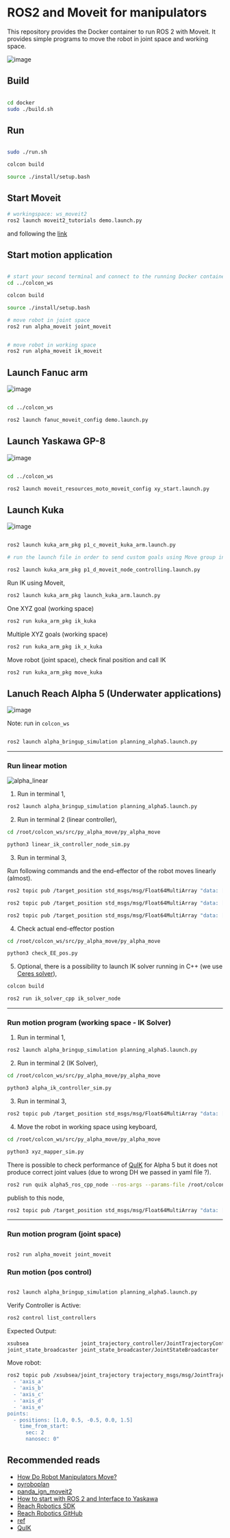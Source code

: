 # ROS2 and Moveit for manipulators

This repository provides the Docker container to run ROS 2 with Moveit. It provides simple programs to move the robot in joint space and working space.

![image](https://github.com/user-attachments/assets/2f5a92f5-3bbf-4154-aa1f-27a02604aeca)


## Build

```bash

cd docker
sudo ./build.sh

```

## Run

 ```bash
 
sudo ./run.sh

colcon build

source ./install/setup.bash

```
## Start Moveit 

```bash
# workingspace: ws_moveit2
ros2 launch moveit2_tutorials demo.launch.py

```
and following the [link](https://moveit.picknik.ai/main/doc/tutorials/quickstart_in_rviz/quickstart_in_rviz_tutorial.html)


## Start motion application

```bash

# start your second terminal and connect to the running Docker container
cd ../colcon_ws

colcon build

source ./install/setup.bash

# move robot in joint space
ros2 run alpha_moveit joint_moveit


# move robot in working space
ros2 run alpha_moveit ik_moveit

```


## Launch Fanuc arm

![image](https://github.com/user-attachments/assets/dc2a3afb-a89b-45f0-9e1d-6ce4d26c9bb2)


```bash

cd ../colcon_ws

ros2 launch fanuc_moveit_config demo.launch.py

```

## Launch Yaskawa GP-8

![image](https://github.com/user-attachments/assets/63add41d-ed58-44b4-8246-7ed3afeb93b9)

```bash

cd ../colcon_ws

ros2 launch moveit_resources_moto_moveit_config xy_start.launch.py

```

## Launch Kuka

![image](https://github.com/user-attachments/assets/fb348660-1ba1-4d10-bac4-bfe73821b946)

```bash

ros2 launch kuka_arm_pkg p1_c_moveit_kuka_arm.launch.py

# run the launch file in order to send custom goals using Move group interface

ros2 launch kuka_arm_pkg p1_d_moveit_node_controlling.launch.py

```

Run IK using Moveit,


```bash
ros2 launch kuka_arm_pkg launch_kuka_arm.launch.py
```
One XYZ goal (working space)

```bash
ros2 run kuka_arm_pkg ik_kuka
```
Multiple XYZ goals (working space)

```bash
ros2 run kuka_arm_pkg ik_x_kuka
```

Move robot (joint space), check final position and call IK

```bash
ros2 run kuka_arm_pkg move_kuka
```

## Lanuch Reach Alpha 5 (Underwater applications)

![image](https://github.com/user-attachments/assets/c96894ef-4340-4971-a956-72b04afe626c)


Note: run in ```colcon_ws```

```bash

ros2 launch alpha_bringup_simulation planning_alpha5.launch.py

```

---
### Run linear motion

![alpha_linear](https://github.com/user-attachments/assets/83da7c35-4be5-46ff-9a7f-836392849a04)


1. Run in terminal 1,

```bash
ros2 launch alpha_bringup_simulation planning_alpha5.launch.py

```

2. Run in terminal 2 (linear controller),

```bash
cd /root/colcon_ws/src/py_alpha_move/py_alpha_move

python3 linear_ik_controller_node_sim.py

```

3. Run in terminal 3,

Run following commands and the end-effector of the robot moves linearly (almost).


```bash
ros2 topic pub /target_position std_msgs/msg/Float64MultiArray "data: [0.2, 0.3, 0.0]" -1

ros2 topic pub /target_position std_msgs/msg/Float64MultiArray "data: [0.2, -0.3, 0.0]" -1

ros2 topic pub /target_position std_msgs/msg/Float64MultiArray "data: [0.3, 0.0, 0.0]" -1

```

4. Check actual end-effector postion

``` bash
cd /root/colcon_ws/src/py_alpha_move/py_alpha_move

python3 check_EE_pos.py
```

5. Optional, there is a possibility to launch IK solver running in C++ (we use [Ceres solver](http://ceres-solver.org/)),


``` bash
colcon build

ros2 run ik_solver_cpp ik_solver_node
```

---

### Run motion program (working space - IK Solver)


1. Run in terminal 1,

```bash
ros2 launch alpha_bringup_simulation planning_alpha5.launch.py

```

2. Run in terminal 2 (IK Solver),

```bash
cd /root/colcon_ws/src/py_alpha_move/py_alpha_move

python3 alpha_ik_controller_sim.py

```

3. Run in terminal 3,

```bash
ros2 topic pub /target_position std_msgs/msg/Float64MultiArray "data: [0.19, -0.07, 0.03]" -1

```

4. Move the robot in working space using keyboard,

```bash
cd /root/colcon_ws/src/py_alpha_move/py_alpha_move

python3 xyz_mapper_sim.py

```

There is possible to check performance of [QuIK](https://github.com/steffanlloyd/quik.git) for Alpha 5 but it does not produce correct joint values (due to wrong DH we passed in yaml file ?).

```bash
ros2 run quik alpha5_ros_cpp_node --ros-args --params-file /root/colcon_ws/src/quik/config/alpha5.yaml
```

publish to this node,


```bash
ros2 topic pub /target_position std_msgs/msg/Float64MultiArray "data: [0.19, -0.07, 0.03]" -1

```


---

### Run motion program (joint space)

```bash

ros2 run alpha_moveit joint_moveit

```

### Run motion (pos control)

```bash

ros2 launch alpha_bringup_simulation planning_alpha5.launch.py

```

Verify Controller is Active:

```bash
ros2 control list_controllers
```

Expected Output:
```bash
xsubsea                 joint_trajectory_controller/JointTrajectoryController  active
joint_state_broadcaster joint_state_broadcaster/JointStateBroadcaster          active

```

Move robot:

```bash
ros2 topic pub /xsubsea/joint_trajectory trajectory_msgs/msg/JointTrajectory "joint_names:
  - 'axis_a'
  - 'axis_b'
  - 'axis_c'
  - 'axis_d'
  - 'axis_e'
points:
  - positions: [1.0, 0.5, -0.5, 0.0, 1.5]
    time_from_start:
      sec: 2
      nanosec: 0"

```



## Recommended reads

- [How Do Robot Manipulators Move?](https://roboticseabass.com/2024/06/30/how-do-robot-manipulators-move/)
- [pyroboplan](https://github.com/sea-bass/pyroboplan)
- [panda_ign_moveit2](https://github.com/AndrejOrsula/panda_ign_moveit2/tree/humble_devel)
- [How to start with ROS 2 and Interface to Yaskawa](https://github.com/YaskawaEurope/ros2-starter-for-yaskawa-robots)
- [Reach Robotics SDK](https://reach-robotics.github.io/reach_robotics_sdk/index.html#)
- [Reach Robotics GitHub](https://github.com/Reach-Robotics)
- [ref](https://github.com/Robotisim/robotic_arms_ROS2/wiki/Project-%231:-Kuka-6DOF-Moveit2)
- [QuIK](https://github.com/steffanlloyd/quik.git)
